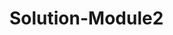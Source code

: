 # Solution-Module2
<html lang="en">
  <head>
    <meta character set="utf-8">
    <meta http-equiv="X-UA-Compatible" content="IE=edge">
    <meta name="viewport" content="width+device-width, initial-scale=1">
    <title>Solution for Module2</title>
    <style>
      @media(min-width:768px)and(max-width:1200px){
      .row{
         margin-bottom:15px;
      }
      .row>div{
          border: 2px solid black;
          background-color:gray;
      }
    </style>
  </head>
      
      
